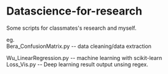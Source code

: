 # Datascience-for-research

Some scripts for classmates's research and myself.

eg.<br>
Bera_ConfusionMatrix.py -- data cleaning/data extraction</br>
</hr>
Wu_LinearRegression.py -- machine learning with scikit-learn</br>
</hr>
Loss_Vis.py -- Deep learning result output unsing regex.
